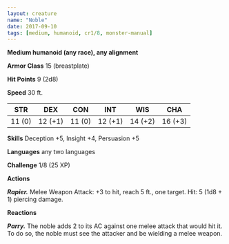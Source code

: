 ```yaml
---
layout: creature
name: "Noble"
date: 2017-09-10
tags: [medium, humanoid, cr1/8, monster-manual]
---
```


**Medium humanoid (any race), any alignment**

**Armor Class** 15 (breastplate)

**Hit Points** 9 (2d8)

**Speed** 30 ft.

|   STR   |   DEX   |   CON   |   INT   |   WIS   |   CHA   |
|:-----:|:-----:|:-----:|:-----:|:-----:|:-----:|
| 11 (0) | 12 (+1) | 11 (0) | 12 (+1) | 14 (+2) | 16 (+3) |

**Skills** Deception +5, Insight +4, Persuasion +5

**Languages** any two languages

**Challenge** 1/8 (25 XP)

**Actions**

***Rapier.*** Melee Weapon Attack: +3 to hit, reach 5 ft., one target. Hit: 5 (1d8 + 1) piercing damage.

**Reactions**

***Parry.*** The noble adds 2 to its AC against one melee attack that would hit it. To do so, the noble must see the attacker and be wielding a melee weapon.

